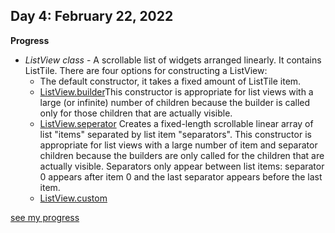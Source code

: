 ## Day 4: February 22, 2022

**Progress**

- _ListView class_ - A scrollable list of widgets arranged linearly. It contains ListTile.
  There are four options for constructing a ListView:
  - The default constructor, it takes a fixed amount of ListTile item.
  - [ListView.builder](https://api.flutter.dev/flutter/widgets/ListView/ListView.builder.html)This constructor is appropriate for list views with a large (or infinite) number of children because the builder is called only for those children that are actually visible.
  - [ListView.seperator](https://api.flutter.dev/flutter/widgets/ListView/ListView.separated.html) Creates a fixed-length scrollable linear array of list "items" separated by list item "separators". This constructor is appropriate for list views with a large number of item and separator children because the builders are only called for the children that are actually visible. Separators only appear between list items: separator 0 appears after item 0 and the last separator appears before the last item.
  - [ListView.custom](https://api.flutter.dev/flutter/widgets/ListView/ListView.custom.html)

[see my progress](https://github.com/saurabhtopthon01/100-days-of-flutter/tree/main/Resources/Project/first_app)
